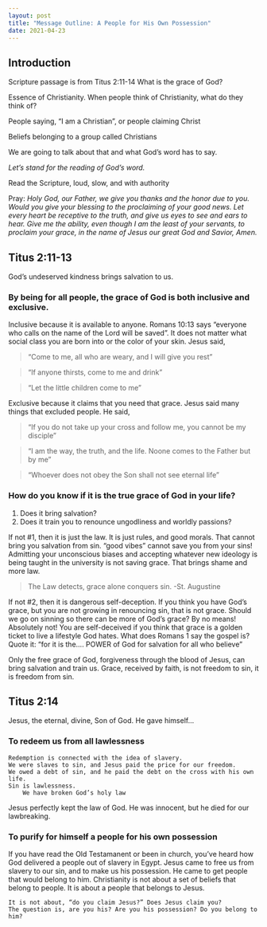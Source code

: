 ```yaml
---
layout: post
title: "Message Outline: A People for His Own Possession"
date: 2021-04-23
---
```


## Introduction 
Scripture passage is from Titus 2:11-14
What is the grace of God?


Essence of Christianity. When people think of Christianity, what do they think of? 


People saying, “I am a Christian”, or people claiming Christ


Beliefs belonging to a group called Christians


We are going to talk about that and what God’s word has to say.



_Let’s stand for the reading of God’s word._


Read the Scripture, loud, slow, and with authority 


Pray:
_Holy God, our Father, we give you thanks and the honor due to you. Would you give your blessing to the proclaiming of your good news. Let every heart be receptive to the truth, and give us eyes to see and ears to hear. Give me the ability, even though I am the least of your servants, to proclaim your grace, in the name of Jesus our great God and Savior, Amen._

## Titus 2:11-13
God’s undeserved kindness brings salvation to us. 


### By being for all people, the grace of God is both inclusive and exclusive. 


Inclusive because it is available to anyone. Romans 10:13 says “everyone who calls on the name of the Lord will be saved”. It does not matter what social class you are born into or the color of your skin. Jesus said,
> “Come to me, all who are weary, and I will give you rest”


> “If anyone thirsts, come to me and drink”


> “Let the little children come to me”


Exclusive because it claims that you need that grace. Jesus said many things that excluded people. He said, 


> “If you do not take up your cross and follow me, you cannot be my disciple”


> “I am the way, the truth, and the life. Noone comes to the Father but by me”


> “Whoever does not obey the Son shall not see eternal life”

### How do you know if it is the true grace of God in your life?
1. Does it bring salvation?
2. Does it train you to renounce ungodliness and worldly passions?

If not #1, then it is just the law. It is just rules, and good morals. That cannot bring you salvation from sin. “good vibes” cannot save you from your sins! Admitting your unconscious biases and accepting whatever new ideology is being taught in the university is not saving grace. That brings shame and more law. 

> The Law detects, grace alone conquers sin. -St. Augustine 

If not #2, then it is dangerous self-deception. If you think you have God’s grace, but you are not growing in renouncing sin, that is not grace. Should we go on sinning so there can be more of God’s grace? By no means! Absolutely not! You are self-deceived if you think that grace is a golden ticket to live a lifestyle God hates. What does Romans 1 say the gospel is? Quote it: “for it is the…. POWER of God for salvation for all who believe”

Only the free grace of God, forgiveness through the blood of Jesus, can bring salvation and train us. 
Grace, received by faith, is not freedom to sin, it is freedom from sin.

## Titus 2:14

Jesus, the eternal, divine, Son of God. 
He gave himself...

### To redeem us from all lawlessness
    Redemption is connected with the idea of slavery. 
    We were slaves to sin, and Jesus paid the price for our freedom.
    We owed a debt of sin, and he paid the debt on the cross with his own life. 
    Sin is lawlessness. 
        We have broken God’s holy law
Jesus perfectly kept the law of God. He was innocent, but he died for our lawbreaking.

### To purify for himself a people for his own possession 
If you have read the Old Testamanent or been in church, you’ve heard how God delivered a people out of slavery in Egypt. Jesus came to free us from slavery to our sin, and to make us his possession. 
He came to get people that would belong to him.
Christianity is not about a set of beliefs that belong to people.  It is about a people that belongs to Jesus. 

```
It is not about, “do you claim Jesus?” Does Jesus claim you?
The question is, are you his? Are you his possession? Do you belong to him?
```